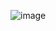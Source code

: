 ![image](https://user-images.githubusercontent.com/31981663/201105163-fd81bb2b-22f2-4589-914a-c888170a3333.png)
